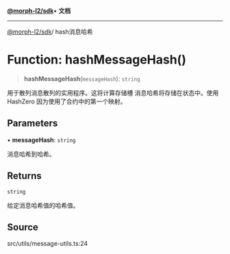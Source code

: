 [**@morph-l2/sdk**](../globals.md)• **文档**

***

[@morph-l2/sdk](../globals.md)/ hash消息哈希

# Function: hashMessageHash()

> **hashMessageHash**(`messageHash`): `string`

用于散列消息散列的实用程序。这将计算存储槽
消息哈希将存储在状态中。使用HashZero
因为使用了合约中的第一个映射。

## Parameters

• **messageHash**: `string`

消息哈希到哈希。

## Returns

`string`

给定消息哈希值的哈希值。

## Source

src/utils/message-utils.ts:24

